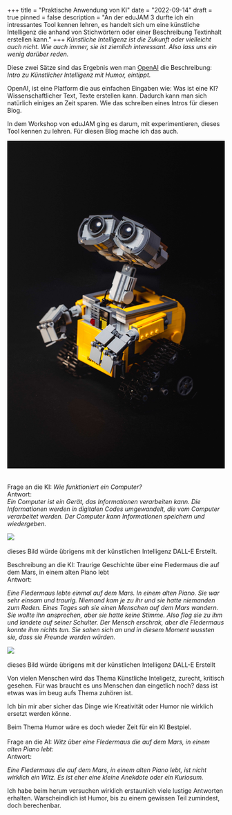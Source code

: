 +++
title = "Praktische Anwendung von KI"
date = "2022-09-14"
draft = true
pinned = false
description = "An der eduJAM 3 durfte ich ein intressantes Tool kennen lehren, es handelt sich um eine künstliche Intelligenz die anhand von Stichwörtern oder einer Beschreibung Textinhalt erstellen kann."
+++
*Künstliche Intelligenz ist die Zukunft oder vielleicht auch nicht. Wie auch immer, sie ist ziemlich interessant. Also lass uns ein wenig darüber reden.*

D﻿iese zwei Sätze sind das Ergebnis wen man [OpenAI](https://beta.openai.com/playground) die Beschreibung: *Intro zu Künstlicher Intelligenz mit Humor, eintippt.*

O﻿penAI, ist eine Platform die aus einfachen Eingaben wie: Was ist eine KI? Wissenschaftlicher Text, Texte erstellen kann. Dadurch kann man sich natürlich einiges an Zeit sparen. Wie das schreiben eines Intros für diesen Blog.

I﻿n dem Workshop von eduJAM ging es darum, mit experimentieren, dieses Tool kennen zu lehren. Für diesen Blog mache ich das auch.

![](jason-leung-idqvmcpfoci-unsplash-1-.jpg)

\
F﻿rage an die KI: *Wie funktioniert ein Computer?*\
Antwort:\
*Ein Computer ist ein Gerät, das Informationen verarbeiten kann. Die Informationen werden in digitalen Codes umgewandelt, die vom Computer verarbeitet werden. Der Computer kann Informationen speichern und wiedergeben.*

![](dall·e-2022-09-21-08.48.22-computer-at-the-mars-pixel-art.jpg)

dieses Bild würde übrigens mit der künstlichen Intelligenz DALL-E Erstellt.

Beschreibung an die KI: Traurige Geschichte über eine Fledermaus die auf dem Mars, in einem alten Piano lebt\
A﻿ntwort: 

*Eine Fledermaus lebte einmal auf dem Mars. In einem alten Piano. Sie war sehr einsam und traurig. Niemand kam je zu ihr und sie hatte niemanden zum Reden. Eines Tages sah sie einen Menschen auf dem Mars wandern. Sie wollte ihn ansprechen, aber sie hatte keine Stimme. Also flog sie zu ihm und landete auf seiner Schulter. Der Mensch erschrak, aber die Fledermaus konnte ihm nichts tun. Sie sahen sich an und in diesem Moment wussten sie, dass sie Freunde werden würden.*

![](dall·e-2022-09-21-08.44.18-fledermaus-auf-dem-mars-in-einem-piano-oil.jpg)

dieses Bild würde übrigens mit der künstlichen Intelligenz DALL-E Erstellt

V﻿on vielen Menschen wird das Thema Künstliche Inteligetz, zurecht, kritisch gesehen. Für was braucht es uns Menschen dan eingetlich noch? dass ist etwas was im beug aufs Thema zuhören ist. 

I﻿ch bin mir aber sicher das Dinge wie Kreativität oder Humor nie wirklich ersetzt werden könne. 

B﻿eim Thema Humor wäre es doch wieder Zeit für ein KI Bestpiel.\
\
F﻿rage an die AI: *Witz über eine Fledermaus die auf dem Mars, in einem alten Piano lebt:*\
A﻿ntwort: 

*Eine Fledermaus die auf dem Mars, in einem alten Piano lebt, ist nicht wirklich ein Witz. Es ist eher eine kleine Anekdote oder ein Kuriosum.*

Ich habe beim herum versuchen wirklich erstaunlich viele lustige Antworten erhalten. Warscheindlich ist Humor, bis zu einem gewissen Teil zumindest, doch berechenbar.